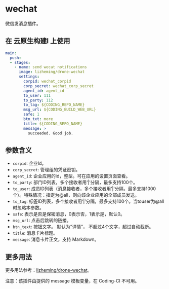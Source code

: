 # wechat

微信发消息插件。

## 在 云原生构建I 上使用

```yml
main:
  push:
  - stages:
    - name: send wecat notifications
      image: lizheming/drone-wechat
      settings:
        corpid: wechat_corpid
        corp_secret: wechat_corp_secret
        agent_id: agent_id 
        to_user: 111
        to_party: 112
        to_tag: ${CODING_REPO_NAME}
        msg_url: ${CODING_BUILD_WEB_URL}
        safe: 1
        btn_txt: more
        title: ${CODING_REPO_NAME}
        message: >
          succeeded. Good job.
```

## 参数含义

- `corpid`: 企业Id。
- `corp_secret`: 管理组的凭证密钥。
- `agent_id`: 企业应用的id，整型。可在应用的设置页面查看。
- `to_party`: 部门ID列表，多个接收者用‘|’分隔，最多支持100个。
- `to_user`: 成员ID列表（消息接收者，多个接收者用‘|’分隔，最多支持1000个）。特殊情况：指定为@all，则向该企业应用的全部成员发送。
- `to_tag`: 标签ID列表，多个接收者用‘|’分隔，最多支持100个。当touser为@all时忽略本参数。
- `safe`:  表示是否是保密消息，0表示否，1表示是，默认0。
- `msg_url`: 点击后跳转的链接。
- `btn_text`: 按钮文字。 默认为“详情”， 不超过4个文字，超过自动截断。
- `title`: 消息卡片标题。
- `message`: 消息卡片正文，支持 Markdown。

## 更多用法

更多用法参考：[lizheming/drone-wechat](https://github.com/lizheming/drone-wechat)。

注意：该插件由提供的 message 模板变量，在 Coding-CI 不可用。
